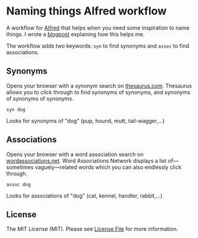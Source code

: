 # Naming things Alfred workflow

A workflow for [Alfred](https://www.alfredapp.com/) that helps when you need some inspiration to name things. I wrote a [blogpost](https://sebastiandedeyne.com/a-pair-of-helping-hands-when-naming-things) explaining how this helps me.

The workflow adds two keywords: `syn` to find synonyms and `assoc` to find associations.

## Synonyms

Opens your browser with a synonym search on [thesaurus.com](https://wordassociations.net/). Thesaurus allows you to click through to find synonyms of synonyms, and synonyms of synonyms of synonyms.

```
syn dog
```

Looks for synonyms of "dog" (pup, hound, mutt, tail-wagger,...)

## Associations

Opens your browser with a word association search on [wordassociations.net](https://wordassociations.net). Word Associations Network displays a list of—sometimes vaguely—related words which you can also endlessly click through.

```
assoc dog
```

Looks for associations of "dog" (cat, kennel, handler, rabbit,...)

## License

The MIT License (MIT). Please see [License File](LICENSE.md) for more information.
